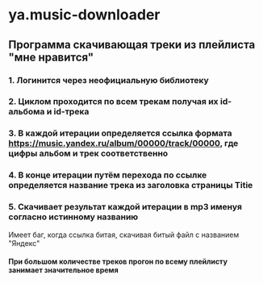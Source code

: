 # ya.music-downloader
## Программа скачивающая треки из плейлиста "мне нравится"

### 1. Логинится через неофициальную библиотеку
### 2. Циклом проходится по всем трекам получая их id-альбома и id-трека
### 3. В каждой итерации определяется ссылка формата https://music.yandex.ru/album/00000/track/00000, где цифры альбом и трек соответственно
### 4. В конце итерации путём перехода по ссылке определяется название трека из заголовка страницы Titie
### 5. Скачивает результат каждой итерации в mp3 именуя согласно истинному названию

Имеет баг, когда ссылка битая, скачивая битый файл с названием "Яндекс"

#### При большом количестве треков прогон по всему плейлисту занимает значительное время
